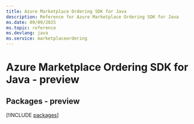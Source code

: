 ```yaml
---
title: Azure Marketplace Ordering SDK for Java
description: Reference for Azure Marketplace Ordering SDK for Java
ms.date: 09/09/2025
ms.topic: reference
ms.devlang: java
ms.service: marketplaceordering
---
```

# Azure Marketplace Ordering SDK for Java - preview
## Packages - preview
[!INCLUDE [packages](marketplace-ordering-index.md)]